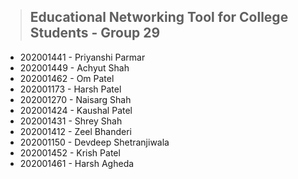 > ## Educational Networking Tool for College Students - Group 29

- 202001441 - Priyanshi Parmar
- 202001449 - Achyut Shah
- 202001462 - Om Patel
- 202001173 - Harsh Patel
- 202001270 - Naisarg Shah
- 202001424 - Kaushal Patel
- 202001431 - Shrey Shah
- 202001412 - Zeel Bhanderi
- 202001150 - Devdeep Shetranjiwala
- 202001452 - Krish Patel
- 202001461 - Harsh Agheda
